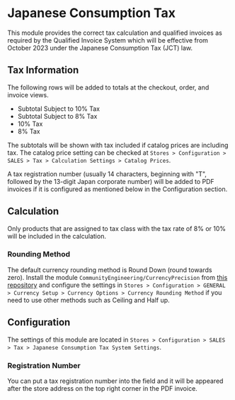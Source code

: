 # Japanese Consumption Tax
This module provides the correct tax calculation and qualified invoices as required by the Qualified Invoice System which will be effective from October 2023 under the Japanese Consumption Tax (JCT) law. 

## Tax Information
The following rows will be added to totals at the checkout, order, and invoice views.

- Subtotal Subject to 10% Tax
- Subtotal Subject to 8% Tax
- 10% Tax
- 8% Tax

The subtotals will be shown with tax included if catalog prices are including tax. The catalog price setting can be checked at `Stores > Configuration > SALES > Tax > Calculation Settings > Catalog Prices`. 

A tax registration number (usually 14 characters, beginning with "T", followed by the 13-digit Japan corporate number) will be added to PDF invoices if it is configured as mentioned below in the Configuration section.

## Calculation
Only products that are assigned to tax class with the tax rate of 8% or 10% will be included in the calculation. 

### Rounding Method
The default currency rounding method is Round Down (round towards zero). Install the module `CommunityEngineering/CurrencyPrecision` from [this repository](https://github.com/magento/magento2-jp) and configure the settings in `Stores > Configuration > GENERAL > Currency Setup > Currency Options > Currency Rounding Method` if you need to use other methods such as Ceiling and Half up. 

## Configuration
The settings of this module are located in `Stores > Configuration > SALES > Tax > Japanese Consumption Tax System Settings`. 

### Registration Number
You can put a tax registration number into the field and it will be appeared after the store address on the top right corner in the PDF invoice. 
